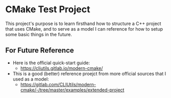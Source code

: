 CMake Test Project
==================

This project's purpose is to learn firsthand how to structure a C++ project that uses CMake, and to serve as a model I can reference for how to setup some basic things in the future.

## For Future Reference

 - Here is the official quick-start guide:
   - https://cliutils.gitlab.io/modern-cmake/
 - This is a good (better) reference proejct from more official sources that I used as a model:
   - https://gitlab.com/CLIUtils/modern-cmake/-/tree/master/examples/extended-project
